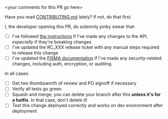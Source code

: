 \<your comments for this PR go here\>

Have you read [CONTRIBUTING.md](../CONTRIBUTING.md) lately? If not, do that first.

I, the developer opening this PR, do solemnly pinky swear that:

- [ ] I've followed [the instructions](https://github.com/broadinstitute/sam/blob/develop/CONTRIBUTING.md#api-changes) if I've made any changes to the API, _especially_ if they're breaking changes
- [ ] I've updated the RC_XXX release ticket with any manual steps required to release this change
- [ ] I've updated the [FISMA documentation](https://github.com/broadinstitute/sam/blob/develop/CONTRIBUTING.md#fisma-documentation-changes) if I've made any security-related changes, including auth, encryption, or auditing

In all cases:

- [ ] Get two thumbsworth of review and PO signoff if necessary
- [ ] Verify all tests go green
- [ ] Squash and merge; you can delete your branch after this **unless it's for a hotfix**. In that case, don't delete it!
- [ ] Test this change deployed correctly and works on dev environment after deployment
